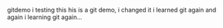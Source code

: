  gitdemo i testing
this his is a git demo, i changed it
i learned git again and again
i learning git again...
